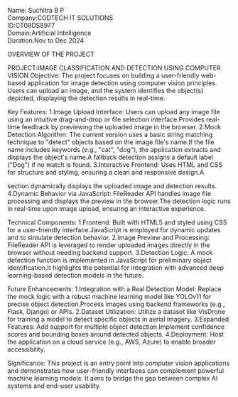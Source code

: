 Name: Suchitra B P                                                                                                                                                                                      
Company:CODTECH IT SOLUTIONS                                                                                                                                                                             
ID:CT08DS8977                                                                                                                                                                                            
Domain:Artificial Intelligence                                                                                                                                                                           
Duration:Nov to Dec 2024                                                                                                                                                                                 

OVERVIEW OF THE PROJECT

PROJECT:IMAGE CLASSIFICATION AND DETECTION USING COMPUTER VISION
Objective:
The project focuses on building a user-friendly web-based application for image detection using computer vision principles. Users can upload an image, and the system identifies the object(s) depicted, displaying the detection results in real-time.

Key Features:
1.Image Upload Interface:
        Users can upload any image file using an intuitive drag-and-drop or file selection interface.Provides real-time feedback by previewing the uploaded image in the browser.
2.Mock Detection Algorithm:
       The current version uses a basic string matching technique to "detect" objects based on the image file's name.If the file name includes keywords (e.g., "cat", "dog"), the application extracts and displays the object's name.A fallback detection assigns a default label ("Dog") if no match is found.
3.Interactive Frontend:
       Uses HTML and CSS for structure and styling, ensuring a clean and responsive design.A <div> section dynamically displays the uploaded image and detection results.
4.Dynamic Behavior via JavaScript:
       FileReader API handles image file processing and displays the preview in the browser.The detection logic runs in real-time upon image upload, ensuring an interactive experience.

Technical Components:
1.Frontend:
       Built with HTML5 and styled using CSS for a user-friendly interface.JavaScript is employed for dynamic updates and to simulate detection behavior.
2.Image Preview and Processing:
       FileReader API is leveraged to render uploaded images directly in the browser without needing backend support.
3.Detection Logic:
       A mock detection function is implemented in JavaScript for preliminary object identification.It highlights the potential for integration with advanced deep learning-based detection models in the future.
       
Future Enhancements:
1.Integration with a Real Detection Model:
       Replace the mock logic with a robust machine learning model like YOLOv11 for precise object detection.Process images using backend frameworks (e.g., Flask, Django) or APIs.
2.Dataset Utilization:
       Utilize a dataset like VisDrone for training a model to detect specific objects in aerial imagery.
3.Expanded Features:
       Add support for multiple object detection.Implement confidence scores and bounding boxes around detected objects.
4.Deployment:
       Host the application on a cloud service (e.g., AWS, Azure) to enable broader accessibility.
       
Significance:
This project is an entry point into computer vision applications and demonstrates how user-friendly interfaces can complement powerful machine learning models. It aims to bridge the gap between complex AI systems and end-user usability.

